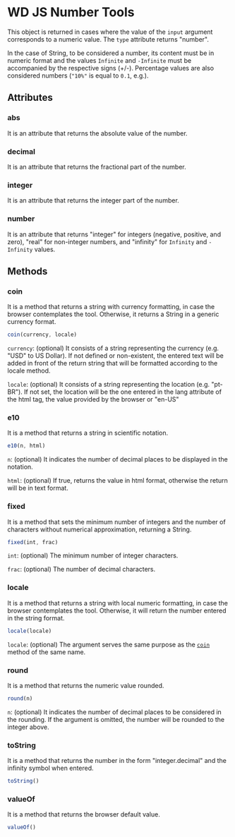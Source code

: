 # WD JS Number Tools

This object is returned in cases where the value of the `input` argument corresponds to a numeric value. The `type` attribute returns "number".

In the case of String, to be considered a number, its content must be in numeric format and the values ​`​Infinite` and `-Infinite` must be accompanied by the respective signs (+/-). Percentage values are also considered numbers (`"10%"` is equal to `0.1`, e.g.).

## Attributes

### abs

It is an attribute that returns the absolute value of the number.

### decimal

It is an attribute that returns the fractional part of the number.

### integer

It is an attribute that returns the integer part of the number.

### number

It is an attribute that returns "integer" for integers (negative, positive, and zero), "real" for non-integer numbers, and "infinity" for `Infinity` and `-Infinity` values.

## Methods

### coin

It is a method that returns a string with currency formatting, in case the browser contemplates the tool. Otherwise, it returns a String in a generic currency format.

```js
coin(currency, locale)
```

`currency`: (optional) It consists of a string representing the currency (e.g. "USD" to US Dollar). If not defined or non-existent, the entered text will be added in front of the return string that will be formatted according to the locale method.

`locale`: (optional)  It consists of a string representing the location (e.g. "pt-BR"). If not set, the location will be the one entered in the lang attribute of the html tag, the value provided by the browser or "en-US"

### e10

It is a method that returns a string in scientific notation.

```js
e10(n, html)
```

`n`: (optional) It indicates the number of decimal places to be displayed in the notation.

`html`: (optional) If true, returns the value in html format, otherwise the return will be in text format.

### fixed

It is a method that sets the minimum number of integers and the number of characters without numerical approximation, returning a String.

```js
fixed(int, frac)
```

`int`: (optional) The minimum number of integer characters.

`frac`: (optional) The number of decimal characters.

### locale

It is a method that returns a string with local numeric formatting, in case the browser contemplates the tool. Otherwise, it will return the number entered in the string format.

```js
locale(locale)
```

`locale`: (optional) The argument serves the same purpose as the [`coin`](#coin) method of the same name.

### round

It is a method that returns the numeric value rounded.

```js
round(n)
```

`n`: (optional) It indicates the number of decimal places to be considered in the rounding. If the argument is omitted, the number will be rounded to the integer above.

### toString

It is a method that returns the number in the form "integer.decimal" and the infinity symbol when entered.

```js
toString()
```

### valueOf

It is a method that returns the browser default value.

```js
valueOf()
```
